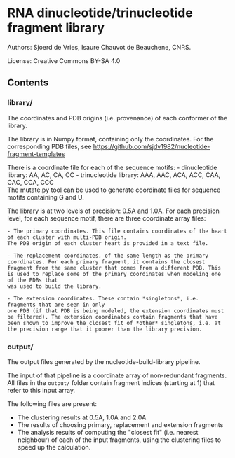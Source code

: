 # RNA dinucleotide/trinucleotide fragment library

Authors: Sjoerd de Vries, Isaure Chauvot de Beauchene, CNRS.

License: Creative Commons BY-SA 4.0

## Contents

### library/

The coordinates and PDB origins (i.e. provenance) of each conformer of the library.

The library is in Numpy format, containing only the coordinates.
For the corresponding PDB files, see <https://github.com/sjdv1982/nucleotide-fragment-templates>

There is a coordinate file for each of the sequence motifs:
    - dinucleotide library: AA, AC, CA, CC
    - trinucleotide library: AAA, AAC, ACA, ACC, CAA, CAC, CCA, CCC  
The mutate.py tool can be used to generate coordinate files for sequence motifs containing G and U.

The library is at two levels of precision: 0.5A and 1.0A.
For each precision level, for each sequence motif, there are three coordinate array files:

    - The primary coordinates. This file contains coordinates of the heart of each cluster with multi-PDB origin.
    The PDB origin of each cluster heart is provided in a text file.
    
    - The replacement coordinates, of the same length as the primary coordinates. For each primary fragment, it contains the closest fragment from the same cluster that comes from a different PDB. This is used to replace some of the primary coordinates when modeling one of the PDBs that
    was used to build the library.

    - The extension coordinates. These contain *singletons*, i.e. fragments that are seen in only
    one PDB (if that PDB is being modeled, the extension coordinates must be filtered). The extension coordinates contain fragments that have been shown to improve the closest fit of *other* singletons, i.e. at the precision range that it poorer than the library precision.

### output/

The output files generated by the nucleotide-build-library pipeline.

The input of that pipeline is a coordinate array of non-redundant fragments. All files in the `output/` folder contain fragment indices (starting at 1) that refer to this input array.

The following files are present:

- The clustering results at 0.5A, 1.0A and 2.0A
- The results of choosing primary, replacement and extension fragments
- The analysis results of computing the "closest fit" (i.e. nearest neighbour) of each of the input fragments, using the clustering files to speed up the calculation.
